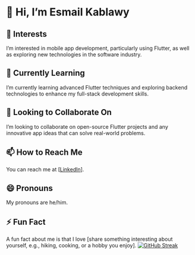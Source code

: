 # 👋 Hi, I’m Esmail Kablawy

## 👀 Interests
I’m interested in mobile app development, particularly using Flutter, as well as exploring new technologies in the software industry.

## 🌱 Currently Learning
I’m currently learning advanced Flutter techniques and exploring backend technologies to enhance my full-stack development skills.

## 💞️ Looking to Collaborate On
I’m looking to collaborate on open-source Flutter projects and any innovative app ideas that can solve real-world problems.

## 📫 How to Reach Me
You can reach me at [[LinkedIn](https://www.linkedin.com/in/esmail-elkablawy-a75048265/)].

## 😄 Pronouns
My pronouns are he/him.

## ⚡ Fun Fact
A fun fact about me is that I love [share something interesting about yourself, e.g., hiking, cooking, or a hobby you enjoy].
<a href="https://git.io/streak-stats"><img src="https://streak-stats.demolab.com?user=EsmailKablawy&theme=dark" alt="GitHub Streak" /></a>
